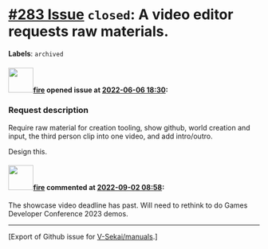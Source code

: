 # [\#283 Issue](https://github.com/V-Sekai/manuals/issues/283) `closed`: A video editor requests raw materials.
**Labels**: `archived`


#### <img src="https://avatars.githubusercontent.com/u/32321?u=c2e06a3d2b49a467aa907e54aa259516440267cc&v=4" width="50">[fire](https://github.com/fire) opened issue at [2022-06-06 18:30](https://github.com/V-Sekai/manuals/issues/283):

### Request description

Require raw material for creation tooling, show github, world creation and input, the third person clip into one video, and add intro/outro. 

Design this.


#### <img src="https://avatars.githubusercontent.com/u/32321?u=c2e06a3d2b49a467aa907e54aa259516440267cc&v=4" width="50">[fire](https://github.com/fire) commented at [2022-09-02 08:58](https://github.com/V-Sekai/manuals/issues/283#issuecomment-1235250310):

The showcase video deadline has past. Will need to rethink to do Games Developer Conference 2023 demos.


-------------------------------------------------------------------------------



[Export of Github issue for [V-Sekai/manuals](https://github.com/V-Sekai/manuals).]
